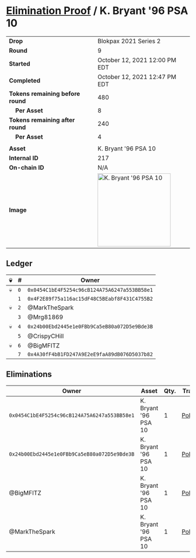 # [Elimination Proof](./readme.md) / K. Bryant &#039;96 PSA 10

|||
|---|---|
| **Drop** | Blokpax 2021 Series 2 |
| **Round** | 9 |
| **Started** | October 12, 2021 12:00 PM EDT |
| **Completed** | October 12, 2021 12:47 PM EDT |
| **Tokens remaining before round** | 480 |
| **&nbsp;&nbsp;&nbsp;&nbsp;Per Asset** | 8 |
| **Tokens remaining after round** | 240 |
| **&nbsp;&nbsp;&nbsp;&nbsp;Per Asset** | 4 |
| | |
| **Asset** | K. Bryant &#039;96 PSA 10 |
| **Internal ID** | 217 |
| **On-chain ID** | N/A |
| **Image** | <img src="https://tcdn.blokpax.com/9484ebfa-6355-4e04-b6a1-ed21cbd60830/871940c6a6d835623cab6acb4f83f8231561b194a0aee0521f68e8044f0ec84e.jpg" height="200" alt="K. Bryant &#039;96 PSA 10" /> |

## Ledger

| 💀 | # | Owner |
| --- | --- | --- |
| 💀 | `0` | `0x0454C1bE4F5254c96cB124A75A6247a553BB58e1` |
|  | `1` | `0x4F2E89f75a116ac15dF48C5BEabf8F431C4755B2` |
| 💀 | `2` | @MarkTheSpark |
|  | `3` | @Mrg81869 |
| 💀 | `4` | `0x24b00Ebd2445e1e0FBb9Ca5eB80a072D5e9Bde3B` |
|  | `5` | @CrispyCHill |
| 💀 | `6` | @BigMFITZ |
|  | `7` | `0x4A30fF4bB1FD247A9E2eE9faA89dB076D5037b82` |


## Eliminations

| Owner | Asset | Qty. | Transaction |
| --- | --- | --- | --- |
| `0x0454C1bE4F5254c96cB124A75A6247a553BB58e1` | K. Bryant '96 PSA 10 | 1 | [Polygonscan](https://polygonscan.com/tx/0xfc4072dd728601339c331863a585663a995c210484044673837faaac82c89145) |
| `0x24b00Ebd2445e1e0FBb9Ca5eB80a072D5e9Bde3B` | K. Bryant '96 PSA 10 | 1 | [Polygonscan](https://polygonscan.com/tx/0x6b14dba69b7992b17d1b3471b1d3eab8f0db0fb355f9cc16daec4d9b084d0895) |
| @BigMFITZ | K. Bryant '96 PSA 10 | 1 | [Polygonscan](https://polygonscan.com/tx/0x9546f97734227bf6f4a99bc14aa4a7848da32342a5ed48d428f815f63b3855b4) |
| @MarkTheSpark | K. Bryant '96 PSA 10 | 1 | [Polygonscan](https://polygonscan.com/tx/0x24f0e455a3c656e89576d63145679d9f4acd9f02c32df1ec34bf9d3f90ba7fe5) |
